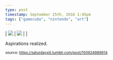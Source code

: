 ```yaml
---
type: post
timestamp: September 25th, 2016 1:45pm
tags: ["gamecube", "nintendo", "art"]
---
```


| <img src="https://saturdayxiii.github.io/media/150924989914_0.jpg"/> | <img src="https://saturdayxiii.github.io/media/150924989914_1.jpg"/> |  |

Aspirations realized.
 
  
<small>source: https://saturdayxiii.tumblr.com/post/150924989914</small>